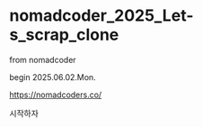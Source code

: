 # nomadcoder_2025_Let-s_scrap_clone
from nomadcoder

begin 2025.06.02.Mon.

https://nomadcoders.co/

시작하자
